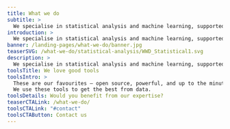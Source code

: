 ```yaml
---
title: What we do
subtitle: >
  We specialise in statistical analysis and machine learning, supported by solid software engineering, clear communication, and a sprinkle of creative flair.
introduction: >
  We specialise in statistical analysis and machine learning, supported by solid software engineering, clear communication, and a sprinkle of creative flair.
banner: /landing-pages/what-we-do/banner.jpg
teaserSVG: /what-we-do/statistical-analysis/WWD_Statistical1.svg
description: >
  We specialise in statistical analysis and machine learning, supported by solid software engineering, clear communication, and a sprinkle of creative flair.
toolsTitle: We love good tools
toolsIntro: >
  These are our favourites — open source, powerful, and up to the minute.
  We use these tools to get the best from data.
toolsDetails: Would you benefit from our expertise?
teaserCTALink: /what-we-do/
toolsCTALink: "#contact"
toolsCTAButton: Contact us
---
```

